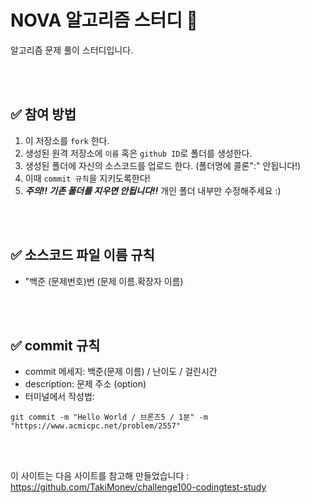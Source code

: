 # NOVA 알고리즘 스터디 📝
알고리즘 문제 풀이 스터디입니다.

<br />
<br />

## ✅ 참여 방법
1. 이 저장소를 `fork` 한다.
2. 생성된 원격 저장소에 `이름` 혹은 `github ID`로 폴더를 생성한다.
3. 생성된 폴더에 자신의 소스코드를 업로드 한다. (폴더명에 콜론":" 안됩니다!)
4. 이때 `commit 규칙`을 지키도록한다!
5. ***주의!! 기존 폴더를 지우면 안됩니다!!*** 개인 폴더 내부만 수정해주세요 :)

<br />
<br />

## ✅ 소스코드 파일 이름 규칙
- "백준 (문제번호)번 (문제 이름.확장자 이름) 

<br />
<br />

## ✅ commit 규칙
- commit 메세지: 백준(문제 이름) / 난이도 / 걸린시간 
- description: 문제 주소 (option)
- 터미널에서 작성법: 
```
git commit -m "Hello World / 브론즈5 / 1분" -m "https://www.acmicpc.net/problem/2557"
```

<br />
<br />


이 사이트는 다음 사이트를 참고해 만들었습니다 : https://github.com/TakiMonev/challenge100-codingtest-study

<br />
<br />
